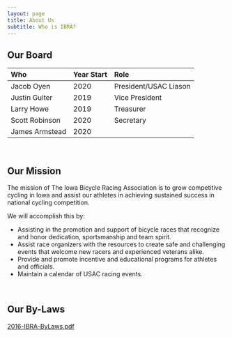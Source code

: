 ```yaml
---
layout: page
title: About Us
subtitle: Who is IBRA?
---
```


## Our Board

|Who	|Year Start	|Role |
| :------ |:--- | :--- |
|Jacob Oyen|2020| President/USAC Liason|
|Justin Guiter|2019| Vice President|
|Larry Howe|2019| Treasurer|
|Scott Robinson|2020| Secretary|
|James Armstead|2020| |

<br/>

## Our Mission
The mission of The Iowa Bicycle Racing Association is to grow competitive cycling in Iowa and assist our athletes in achieving sustained success in national cycling competition.

We will accomplish this by:

* Assisting in the promotion and support of bicycle races that recognize and honor dedication, sportsmanship and team spirit.
* Assist race organizers with the resources to create safe and challenging events that welcome new racers and experienced veterans alike.
* Provide and promote incentive and educational programs for athletes and officials.
* Maintain a calendar of USAC racing events.

<br/>

## Our By-Laws
[2016-IBRA-ByLaws.pdf](/assets/pdf/2016-IBRA-ByLaws.pdf)